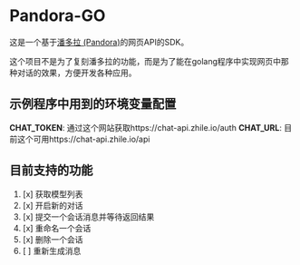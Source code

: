 # Pandora-GO

这是一个基于[潘多拉 (Pandora)](https://github.com/pengzhile/pandora)的网页API的SDK。

这个项目不是为了复刻潘多拉的功能，而是为了能在golang程序中实现网页中那种对话的效果，方便开发各种应用。

## 示例程序中用到的环境变量配置

**CHAT_TOKEN**: 通过这个网站获取https://chat-api.zhile.io/auth
**CHAT_URL**: 目前这个可用https://chat-api.zhile.io/api

## 目前支持的功能

1. [x] 获取模型列表
2. [x] 开启新的对话
3. [x] 提交一个会话消息并等待返回结果
4. [x] 重命名一个会话
5. [x] 删除一个会话
6. [ ] 重新生成消息
